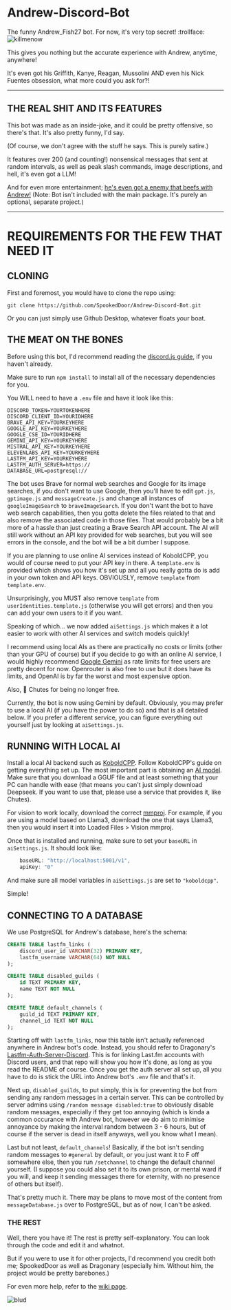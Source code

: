 # Andrew-Discord-Bot
 
The funny Andrew_Fish27 bot. For now, it's very top secret! :trollface:
![killmenow](https://github.com/user-attachments/assets/95a9fca0-9808-4fa6-9a2e-e70be941d36c)

This gives you nothing but the accurate experience with Andrew, anytime, anywhere! 

It's even got his Griffith, Kanye, Reagan, Mussolini AND even his Nick Fuentes obsession, what more could you ask for?!

------------------------------------------------------------------------------
## THE REAL SHIT AND ITS FEATURES
This bot was made as an inside-joke, and it could be pretty offensive, so there's that. It's also pretty funny, I'd say. 

(Of course, we don't agree with the stuff he says. This is purely satire.)

It features over 200 (and counting!) nonsensical messages that sent at random intervals, as well as peak slash commands, image descriptions, and hell, it's even got a LLM!

And for even more entertainment; [he's even got a enemy that beefs with Andrew!](https://github.com/TheDragonary/Anti-Andrew-Discord-Bot) (Note: Bot isn't included with the main package. It's purely an optional, separate project.)

------------------------------------------------------------------------------
# REQUIREMENTS FOR THE FEW THAT NEED IT

## CLONING
First and foremost, you would have to clone the repo using:
```
git clone https://github.com/SpookedDoor/Andrew-Discord-Bot.git
```

Or you can just simply use Github Desktop, whatever floats your boat.

## THE MEAT ON THE BONES
Before using this bot, I'd recommend reading the [discord.js guide](https://discord.js.org/), if you haven't already. 

Make sure to run ``npm install`` to install all of the necessary dependencies for you.

You WILL need to have a ``.env`` file and have it look like this:
```dotenv
DISCORD_TOKEN=YOURTOKENHERE
DISCORD_CLIENT_ID=YOURIDHERE
BRAVE_API_KEY=YOURKEYHERE
GOOGLE_API_KEY=YOURKEYHERE
GOOGLE_CSE_ID=YOURIDHERE
GEMINI_API_KEY=YOURKEYHERE
MISTRAL_API_KEY=YOURKEYHERE
ELEVENLABS_API_KEY=YOURKEYHERE
LASTFM_API_KEY=YOURKEYHERE
LASTFM_AUTH_SERVER=https://
DATABASE_URL=postgresql://
```

The bot uses Brave for normal web searches and Google for its image searches, if you don't want to use Google, then you'll have to edit ``gpt.js``, ``gptimage.js`` and ``messageCreate.js`` and change all instances of ``googleImageSearch`` to ``braveImageSearch``. If you don't want the bot to have web search capabilities, then you gotta delete the files related to that and also remove the associated code in those files. That would probably be a bit more of a hassle than just creating a Brave Search API account. The AI will still work without an API key provided for web searches, but you will see errors in the console, and the bot will be a bit dumber I suppose.

If you are planning to use online AI services instead of KoboldCPP, you would of course need to put your API key in there. A ``template.env`` is provided which shows you how it's set up and all you really gotta do is add in your own token and API keys. OBVIOUSLY, remove ``template`` from ``template.env``.

Unsurprisingly, you MUST also remove ``template`` from ``userIdentities.template.js`` (otherwise you will get errors) and then you can add your own users to it if you want.

Speaking of which... we now added ``aiSettings.js`` which makes it a lot easier to work with other AI services and switch models quickly!

I recommend using local AIs as there are practically no costs or limits (other than your GPU of course) but if you decide to go with an online AI service, I would highly recommend [Google Gemini](https://aistudio.google.com) as rate limits for free users are pretty decent for now. Openrouter is also free to use but it does have its limits, and OpenAI is by far the worst and most expensive option.

Also, 🖕 Chutes for being no longer free.

Currently, the bot is now using Gemini by default. Obviously, you may prefer to use a local AI (if you have the power to do so) and that is all detailed below. If you prefer a different service, you can figure everything out yourself just by looking at ``aiSettings.js``.

## RUNNING WITH LOCAL AI
Install a local AI backend such as [KoboldCPP](https://github.com/LostRuins/koboldcpp). Follow KoboldCPP's guide on getting everything set up. The most important part is obtaining an [AI model](https://huggingface.co/models?library=gguf&sort=trending). Make sure that you download a GGUF file and at least something that your PC can handle with ease (that means you can't just simply download Deepseek. If you want to use that, please use a service that provides it, like Chutes).

For vision to work locally, download the correct [mmproj](https://huggingface.co/koboldcpp/mmproj/tree/main). For example, if you are using a model based on Llama3, download the one that says Llama3, then you would insert it into Loaded Files > Vision mmproj.

Once that is installed and running, make sure to set your ``baseURL`` in ``aiSettings.js``. It should look like:  
```js
	baseURL: "http://localhost:5001/v1",
	apiKey: "0"
```
And make sure all model variables in ``aiSettings.js`` are set to ``"koboldcpp"``.

Simple!

## CONNECTING TO A DATABASE
We use PostgreSQL for Andrew's database, here's the schema:
```sql
CREATE TABLE lastfm_links (
    discord_user_id VARCHAR(32) PRIMARY KEY,
    lastfm_username VARCHAR(64) NOT NULL
);

CREATE TABLE disabled_guilds (
    id TEXT PRIMARY KEY,
    name TEXT NOT NULL
);

CREATE TABLE default_channels (
    guild_id TEXT PRIMARY KEY,
    channel_id TEXT NOT NULL
);
```
Starting off with ``lastfm_links``, now this table isn't actually referenced anywhere in Andrew bot's code. Instead, you should refer to Dragonary's [Lastfm-Auth-Server-Discord](https://github.com/TheDragonary/Lastfm-Auth-Server-Discord). This is for linking Last.fm accounts with Discord users, and that repo will show you how it's done, as long as you read the README of course. Once you get the auth server all set up, all you have to do is stick the URL into Andrew bot's ``.env`` file and that's it.

Next up, ``disabled_guilds``, to put simply, this is for preventing the bot from sending any random messages in a certain server. This can be controlled by server admins using ``/random message disabled:true`` to obviously disable random messages, especially if they get too annoying (which is kinda a common occurance with Andrew bot, however we do aim to minimise annoyance by making the interval random between 3 - 6 hours, but of course if the server is dead in itself anyways, well you know what I mean).

Last but not least, ``default_channels``! Basically, if the bot isn't sending random messages to ``#general`` by default, or you just want it to F off somewhere else, then you run ``/setchannel`` to change the default channel yourself. (I suppose you could also set it to its own prison, or mental ward if you will, and keep it sending messages there for eternity, with no presence of others but itself).

That's pretty much it. There may be plans to move most of the content from ``messageDatabase.js`` over to PostgreSQL, but as of now, I can't be asked.

### THE REST
Well, there you have it! The rest is pretty self-explanatory. You can look through the code and edit it and whatnot. 

But if you were to use it for other projects, I'd recommend you credit both me; SpookedDoor as well as Dragonary (especially him. Without him, the project would be pretty barebones.)

For even more help, refer to the [wiki page](https://github.com/SpookedDoor/Andrew-Discord-Bot/wiki).

![blud](https://github.com/user-attachments/assets/98b63b14-01c4-41bc-956e-e5fcb5a00455)